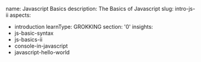 name: Javascript Basics
description: The Basics of Javascript
slug: intro-js-ii
aspects:
  - introduction
learnType: GROKKING
section: '0'
insights:
  - js-basic-syntax
  - js-basics-ii
  - console-in-javascript
  - javascript-hello-world
